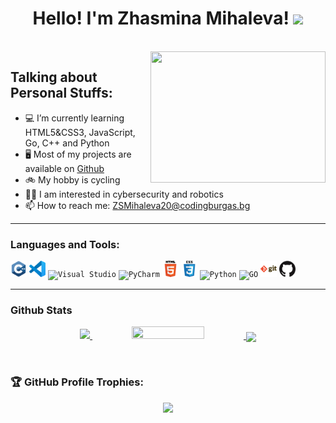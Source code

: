 ## <h1 align = "center"> Hello! I'm Zhasmina Mihaleva! <img src="https://github.com/himanshusharma89/himanshusharma89/blob/master/Hi.gif" width="25px"> </h1>
<br>

<img align="right" height="210" width="280" alt="" src="https://media0.giphy.com/media/USV0ym3bVWQJJmNu3N/giphy.gif?cid=ecf05e47hbe2pq417alp5dxrsinr65x1z4k62x30johdgb69&rid=giphy.gif&ct=g" />

## Talking about Personal Stuffs:

- 💻 I’m currently learning HTML5&CSS3, JavaScript, Go, C++ and Python
- 🖥 Most of my projects are available on [Github](https://github.com/ZSMihaleva20?tab=repositories)
- 🚲 My hobby is cycling
- 👩‍💻 I am interested in cybersecurity and robotics
- 📫 How to reach me: ZSMihaleva20@codingburgas.bg

<hr>

### Languages and Tools:

<code><img alt="CPP" width="26px" src="https://raw.githubusercontent.com/github/explore/80688e429a7d4ef2fca1e82350fe8e3517d3494d/topics/cpp/cpp.png" ></code>
<code><img alt="Visual Studio Code" width="26px" src="https://raw.githubusercontent.com/github/explore/80688e429a7d4ef2fca1e82350fe8e3517d3494d/topics/visual-studio-code/visual-studio-code.png"></code>
<code><img alt="Visual Studio" width="26px" src="https://thesamclub.co.uk/wp-content/uploads/2019/05/Visual-Studio-Logo.png"></code>
<code><img  alt="PyCharm" width="26px" src="https://upload.wikimedia.org/wikipedia/commons/thumb/1/1d/PyCharm_Icon.svg/1200px-PyCharm_Icon.svg.png" ></code>
<code><img alt="HTML5" width="26px" src="https://raw.githubusercontent.com/github/explore/80688e429a7d4ef2fca1e82350fe8e3517d3494d/topics/html/html.png" ></code>
<code><img alt="CSS3" width="26px" src="https://raw.githubusercontent.com/github/explore/80688e429a7d4ef2fca1e82350fe8e3517d3494d/topics/css/css.png" ></code>
<code><img alt="Python" width="26px"  src="https://upload.wikimedia.org/wikipedia/commons/thumb/c/c3/Python-logo-notext.svg/1200px-Python-logo-notext.svg.png" ></code>
<code><img alt="GO" width="50px"  src="https://upload.wikimedia.org/wikipedia/commons/thumb/0/05/Go_Logo_Blue.svg/1200px-Go_Logo_Blue.svg.png" ></code>
<code><img  alt="Git" width="26px" src="https://raw.githubusercontent.com/github/explore/80688e429a7d4ef2fca1e82350fe8e3517d3494d/topics/git/git.png" ></code>
<code><img  alt="GitHub" width="26px" src="https://raw.githubusercontent.com/github/explore/78df643247d429f6cc873026c0622819ad797942/topics/github/github.png" ></code>
 
<hr>
  
### Github Stats
  
<p align="center">
  <a href="https://github.com/ZSMihaleva20"><span>
    <img height="40%" src="https://github-readme-stats.vercel.app/api?username=ZSMihaleva20&count_private=true&show_icons=true&theme=radical&&include_all_commits=true"/>
    <img height="48%" width="48%" src="https://github-readme-streak-stats.herokuapp.com/?user=ZSMihaleva20&theme=radical" />
    <img align="center" src="https://github-profile-summary-cards.vercel.app/api/cards/profile-details?username=ZSMihaleva20&theme=dracula" />
    </span></a>
</p>
  
<br>
  
### 🏆 GitHub Profile Trophies:
<p align="center">
<a href="https://github.com/ryo-ma/github-profile-trophy">
  <img width=800 src="https://github-profile-trophy.vercel.app/?username=ZSMihaleva20&column=8&theme=onedark&no-frame=true&no-bg=true"/>
</a>
</p>
